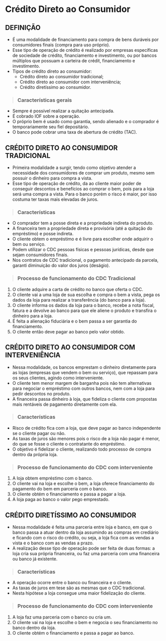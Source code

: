 # Crédito Direto ao Consumidor

## DEFINIÇÃO
* É uma modalidade de financiamento para compra de bens duráveis por consumidores finais (compra para uso próprio).
* Esse tipo de operação de crédito é realizado por empresas específicas de sociedade de crédito, financiamento e investimento, ou por bancos múltiplos que possuam a carteira de crédit, financiamento e investimento.
* Tipos de crédito direto ao consumidor:
  - Crédito direto ao consumidor tradicional;
  - Crédito direto ao consumidor com interveniência;
  - Crédito diretíssimo ao consumidor.

> ### Características gerais
* Sempre é possível realizar a quitação antecipada.
* É cobrado IOF sobre a operação.
* O próprio bem é usado como garantia, sendo alienado e o comprador é temporariamente seu fiel depositário.
* O banco pode cobrar uma taxa de abertura de crédito (TAC).

## CRÉDITO DIRETO AO CONSUMIDOR TRADICIONAL
* Primeira modalidade a surgir, tendo como objetivo atender a necessidade dos consumidores de comprar um produto, mesmo sem possuir o dinheiro para compra a vista.
* Esse tipo de operação de crédito, da ao cliente maior poder de conseguir descontos e benefícios ao comprar o bem, pois para a loja será uma compra a vista. Para o banco porém o risco é maior, por isso costuma ter taxas mais elevadas de juros.

> ### Características
* O comprador tem a posse direta e a propriedade indireta do produto.
* A financeira tem a propriedade direta e provisória (até a quitação do empréstimo) e posse indireta.
* O cliente obtem o empréstimo e é livre para escolher onde adquirir o bem ou serviço.
* Podem utilizar o CDC pessoas físicas e pessoas jurídicas, desde que sejam consumidores finais.
* Nos contratos de CDC tradicional, o pagamento antecipado da parcela, garanti diminuição do valor dos juros (deságio).

> ### Processo de funcionamento do CDC Tradicional
1. O cliente adquire a carta de crédito no banco que oferta o CDC.
2. O cliente vai a uma loja de sua escolha e compra o bem a vista, pega os dados da loja para realizar a transferência (do banco para a loja).
3. O cliente informa os dados da loja para o banco, recebe a nota fiscal, fatura e a devolve ao banco para que ele aliene o produto e transfira o dinheiro para a loja.
4. É feita a alienação fiduciária e o bem passa a ser garantia do financiamento.
5. O cliente então deve pagar ao banco pelo valor obtido.

## CRÉDITO DIRETO AO CONSUMIDOR COM INTERVENIÊNCIA
* Nessa modalidade, os bancos emprestam o dinheiro diretamente para as lojas (empresas que vendem o bem ou serviço), que repassam para os seus clientes, agindo como interveniente.
* O cliente tem menor margem de barganha pois não tem alternativas para negociar o empréstimo com outros bancos, nem com a loja para pedir descontos no produto.
* A financeira passa dinheiro à loja, que fideliza o cliente com propostas mais rentáveis de pagamento diretamente com ela. 

> ### Características
* Risco de crédito fica com a loja, que deve pagar ao banco independente se o cliente pagar ou não.
* As taxas de juros são menores pois o risco de a loja não pagar é menor, do que se fosse o cliente o contratante do empréstimo.
* O objetivo é fidelizar o cliente, realizando todo processo de compra dentro da própria loja.

> ### Processo de funcionamento do CDC com interveniente
1. A loja obtem empréstimo com o banco.
2. O cliente vai na loja e escolhe o bem, a loja oferece financiamento do pagamento do bem em parceria com o banco. 
3. O cliente obtém o financiamento e passa a pagar a loja.
4. A loja paga ao banco o valor pego emprestado.

## CRÉDITO DIRETÍSSIMO AO CONSUMIDOR
* Nessa modalidade é feita uma parceria entre loja e banco, em que o banco passa a atuar dentro da loja assumindo as compras em crediário e ficando com o risco do crédito, ou seja, a loja fica com as vendas a vista e o banco com as vendas a prazo.
* A realização desse tipo de operação pode ser feita de duas formas: a loja cria sua própria financeira, ou faz uma parceria com uma financeira ou banco já existente.

> ### Características
* A operação ocorre entre o banco ou financeira e o cliente.
* As taxas de juros em tese são as mesmas que o CDC tradicional.
* Nesta hipótese a loja consegue uma maior fidelização do cliente.

> ### Processo de funcionamento do CDC com interveniente
1. A loja faz uma parceria com o banco ou cria um.
2. O cliente vai na loja e escolhe o bem e negocia o seu financiamento no banco dentro da loja.
3. O cliente obtém o financiamento e passa a pagar ao banco.